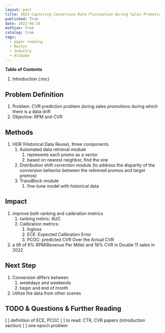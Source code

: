 ```yaml
---
layout: post
title: 2023-Capturing Conversion Rate Fluctuation during Sales Promotions: A Novel Historical Data Reuse Approach
published: True
date: 2023-06-30
mathjax: True
catalog: true
tags:
  - paper reading
  - RecSys
  - Industry
  - Alibaba
---
```


**Table of Contents**
1. Introduction
{:toc}
		
## Problem Definition

1. Problem: CVR prediction problem during sales promotions during which there is a data drift
2. Objective: RPM and CVR

## Methods

1. HDR (Historical Data Reuse), three components
   1. Automated data retrieval module
      1. represents each promo as a vector
      2. based on nearest neighbor, find the one
   2. Distribution shift correction module (to address the disparity of the conversion behavior between the retireved promos and target promos)
   3. TransBlock module
      1. fine-tune model with historical data

## Impact

1. improve both ranking and calibration metrics
   1. ranking metric: AUC 
   2. Calibration metrics: 
      1. logloss
      2. ECE: Expected Calibration Error 
      3. PCOC: predicted CVR Over the Actual CVR
2. a lift of 9% RPM(Revenue Per Mille) and 16% CVR in Double 11 sales in 2022

## Next Step

1. Conversion differs between 
   1. weekdays and weekends
   2. begin and end of month
2. Utilize the data from other scenes

## TODO & Questions & Further Reading

[ ] definition of ECE, PCOC
[ ] to read: CTR, CVR papers (introduction section)
[ ] one epoch problem

